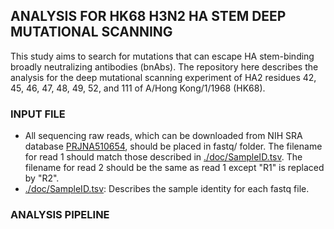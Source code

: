 ## ANALYSIS FOR HK68 H3N2 HA STEM DEEP MUTATIONAL SCANNING
This study aims to search for mutations that can escape HA stem-binding broadly neutralizing antibodies (bnAbs). The repository here describes the analysis for the deep mutational scanning experiment of HA2 residues 42, 45, 46, 47, 48, 49, 52, and 111 of A/Hong Kong/1/1968 (HK68).

### INPUT FILE
* All sequencing raw reads, which can be downloaded from NIH SRA database [PRJNA510654](https://www.ncbi.nlm.nih.gov/bioproject/PRJNA510654), should be placed in fastq/ folder. The filename for read 1 should match those described in [./doc/SampleID.tsv](./doc/SampleID.tsv). The filename for read 2 should be the same as read 1 except "R1" is replaced by "R2".
* [./doc/SampleID.tsv](./doc/SampleID.tsv): Describes the sample identity for each fastq file.

### ANALYSIS PIPELINE
